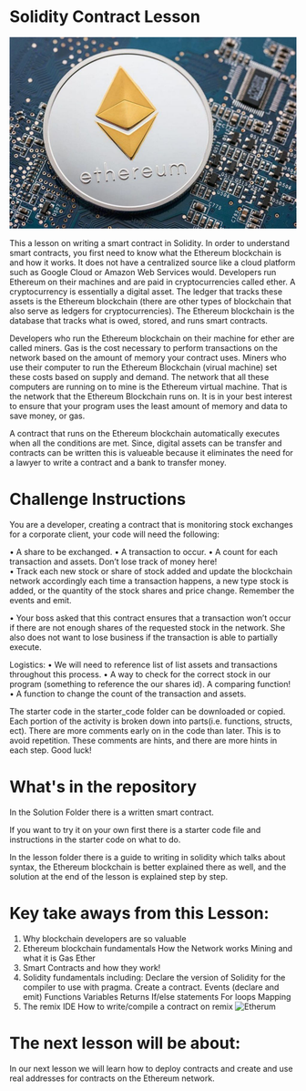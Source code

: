 # Solidity Contract Lesson

![Etherum](https://github.com/DevonMartens/SolidityContractLesson/blob/main/Photo/etherum.jpg?raw=true)

This a lesson on writing a smart contract in Solidity. In order to understand smart contracts, you first need to know what the Ethereum blockchain is and how it works. It does not have a centralized source like a cloud platform such as Google Cloud or Amazon Web Services would. Developers run Ethereum on their machines and are paid in cryptocurrencies called ether. A cryptocurrency is essentially a digital asset. The ledger that tracks these assets is the Ethereum blockchain (there are other types of blockchain that also serve as ledgers for cryptocurrencies). The Ethereum blockchain is the database that tracks what is owed, stored, and runs smart contracts.

Developers who run the Ethereum blockchain on their machine for ether are called miners. Gas is the cost necessary to perform transactions on the network based on the amount of memory your contract uses. Miners who use their computer to run the Ethereum Blockchain (virual machine) set these costs based on supply and demand. The network that all these computers are running on to mine is the Ethereum virtual machine. That is the network that the Ethereum Blockchain runs on. It is in your best interest to ensure that your program uses the least amount of memory and data to save money, or gas.

A contract that runs on the Ethereum blockchain automatically executes when all the conditions are met. Since, digital assets can be transfer and contracts can be written this is valueable because it eliminates the need for a lawyer to write a contract and a bank to transfer money. 

# Challenge Instructions

You are a developer, creating a contract that is monitoring stock exchanges for a corporate client, your code will need the following:
 
•	A share to be exchanged.
•	A transaction to occur.
•	A count for each transaction and assets. Don’t lose track of money here!  
•	Track each new stock or share of stock added and update the blockchain network accordingly each time a transaction happens, a new type stock is added, or the quantity of the stock shares and price change. Remember the events and emit.  	

•	Your boss asked that this contract ensures that a transaction won’t occur if there are not enough shares of the requested stock in the network. She also does not want to lose business if the transaction is able to partially execute.

 Logistics:
•	We will need to reference list of list assets and transactions throughout this process.
•	A way to check for the correct stock in our program (something to reference the our shares id). A comparing function!
•	A function to change the count of the transaction and assets.
 
The starter code in the starter_code folder can be downloaded or copied. Each portion of the activity is broken down into parts(i.e. functions, structs, ect). There are more comments early on in the code than later. This is to avoid repetition. These comments are hints, and there are more hints in each step. Good luck! 


# What's in the repository 
In the Solution Folder there is a written smart contract.

If you want to try it on your own first there is a starter code file and instructions in the starter code on what to do. 

In the lesson folder there is a guide to writing in solidity which talks about syntax, the Ethereum blockchain is better explained there as well, and the solution at the end of the lesson is explained step by step.

# Key take aways from this Lesson:

1.	Why blockchain developers are so valuable
2.	Ethereum blockchain fundamentals
   	How the Network works
 	Mining and what it is
	Gas
    Ether
3.	Smart Contracts and how they work!
4.	Solidity fundamentals including:
  	Declare the version of Solidity for the compiler to use with pragma.
   	Create a contract.
   	Events (declare and emit)
   	Functions
   	Variables
   	Returns
   	If/else statements
   	For loops
   	Mapping
5.	The remix IDE
   	How to write/compile a contract on remix
![Etherum](https://101blockchains.com/wp-content/uploads/2018/07/The_Future_Of_Smart_Contracts.jpg)
# The next lesson will be about:
In our next lesson we will learn how to deploy contracts and create and use real addresses for contracts on the Ethereum network.



